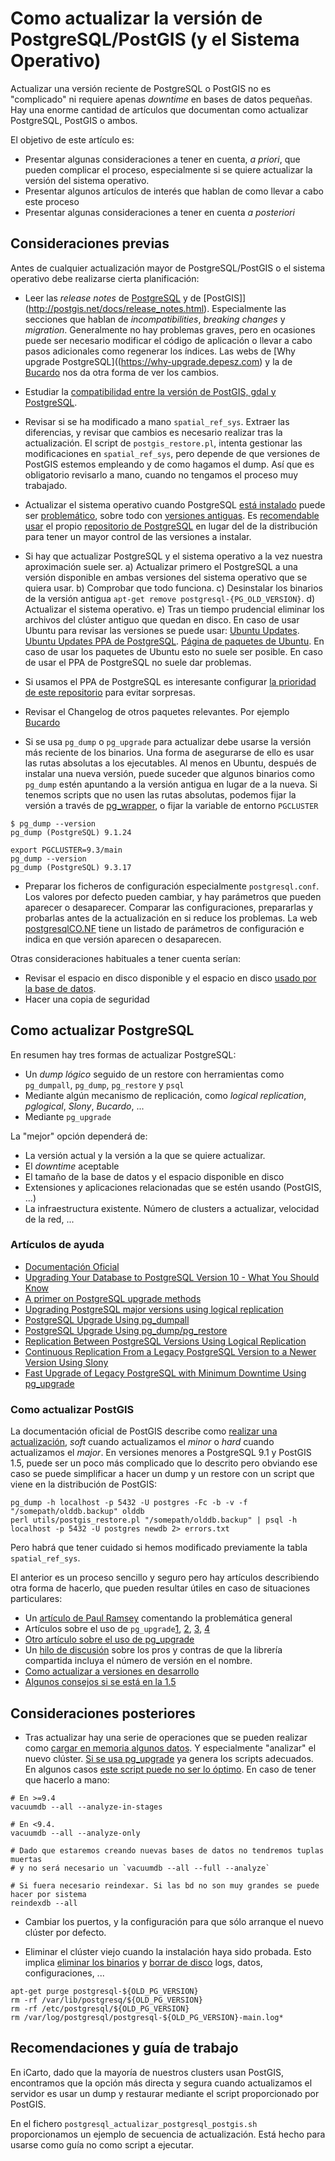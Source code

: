 # Como actualizar la versión de PostgreSQL/PostGIS (y el Sistema Operativo)

Actualizar una versión reciente de PostgreSQL o PostGIS no es "complicado" ni requiere apenas _downtime_ en bases de datos pequeñas. Hay una enorme cantidad de artículos que documentan como actualizar PostgreSQL, PostGIS o ambos.

El objetivo de este artículo es:

-   Presentar algunas consideraciones a tener en cuenta, _a priori_, que pueden complicar el proceso, especialmente si se quiere actualizar la versión del sistema operativo.
-   Presentar algunos artículos de interés que hablan de como llevar a cabo este proceso
-   Presentar algunas consideraciones a tener en cuenta _a posteriori_

## Consideraciones previas

Antes de cualquier actualización mayor de PostgreSQL/PostGIS o el sistema operativo debe realizarse cierta planificación:

-   Leer las _release notes_ de [PostgreSQL](https://www.postgresql.org/docs/release/) y de [PostGIS]](http://postgis.net/docs/release_notes.html). Especialmente las secciones que hablan de _incompatibilities_, _breaking changes_ y _migration_. Generalmente no hay problemas graves, pero en ocasiones puede ser necesario modificar el código de aplicación o llevar a cabo pasos adicionales como regenerar los índices. Las webs de [Why upgrade PostgreSQL]((https://why-upgrade.depesz.com) y la de [Bucardo](https://bucardo.org/postgres_all_versions.html) nos da otra forma de ver los cambios.

-   Estudiar la [compatibilidad entre la versión de PostGIS, gdal y PostgreSQL](http://trac.osgeo.org/postgis/wiki/UsersWikiPostgreSQLPostGIS).

-   Revisar si se ha modificado a mano `spatial_ref_sys`. Extraer las diferencias, y revisar que cambios es necesario realizar tras la actualización. El script de `postgis_restore.pl`, intenta gestionar las modificaciones en `spatial_ref_sys`, pero depende de que versiones de PostGIS estemos empleando y de como hagamos el dump. Así que es obligatorio revisarlo a mano, cuando no tengamos el proceso muy trabajado.

-   Actualizar el sistema operativo cuando PostgreSQL [está instalado](<(https://www.commandprompt.com/blog/upgrading-ubuntu-lts-and-postgresql/)>) puede ser [problemático](https://www.paulox.net/2020/04/24/upgrading-postgresql-from-version-11-to-12-on-ubuntu-20-04-focal-fossa/), sobre todo con [versiones antiguas](https://askubuntu.com/questions/873091/postgresql-fails-to-reinstall-after-upgrading-ubuntu-12-04-to-14-04). Es [recomendable usar](https://www.postgresql.org/download/linux/ubuntu/) el propio [repositorio de PostgreSQL](https://wiki.postgresql.org/wiki/Apt) en lugar del de la distribución para tener un mayor control de las versiones a instalar.

-   Si hay que actualizar PostgreSQL y el sistema operativo a la vez nuestra aproximación suele ser. a) Actualizar primero el PostgreSQL a una versión disponible en ambas versiones del sistema operativo que se quiera usar. b) Comprobar que todo funciona. c) Desinstalar los binarios de la versión antigua `apt-get remove postgresql-{PG_OLD_VERSION}`. d) Actualizar el sistema operativo. e) Tras un tiempo prudencial eliminar los archivos del clúster antiguo que quedan en disco. En caso de usar Ubuntu para revisar las versiones se puede usar: [Ubuntu Updates](https://www.ubuntuupdates.org/). [Ubuntu Updates PPA de PostgreSQL](https://www.ubuntuupdates.org/ppa/postgresql). [Página de paquetes de Ubuntu](https://packages.ubuntu.com/). En caso de usar los paquetes de Ubuntu esto no suele ser posible. En caso de usar el PPA de PostgreSQL no suele dar problemas.

-   Si usamos el PPA de PostgreSQL es interesante configurar [la prioridad de este repositorio](https://wiki.postgresql.org/wiki/Apt/FAQ#I_want_only_specific_packages_from_this_repository) para evitar sorpresas.

-   Revisar el Changelog de otros paquetes relevantes. Por ejemplo [Bucardo](https://github.com/bucardo/bucardo/blob/master/Changes)

-   Si se usa `pg_dump` o `pg_upgrade` para actualizar debe usarse la versión más reciente de los binarios. Una forma de asegurarse de ello es usar las rutas absolutas a los ejecutables. Al menos en Ubuntu, después de instalar una nueva versión, puede suceder que algunos binarios como `pg_dump` estén apuntando a la versión antigua en lugar de a la nueva. Si tenemos scripts que no usen las rutas absolutas, podemos fijar la versión a través de [pg_wrapper](http://manpages.ubuntu.com/manpages/trusty/man1/pg_wrapper.1.html), o fijar la variable de entorno `PGCLUSTER`

```shell
$ pg_dump --version
pg_dump (PostgreSQL) 9.1.24

export PGCLUSTER=9.3/main
pg_dump --version
pg_dump (PostgreSQL) 9.3.17
```

-   Preparar los ficheros de configuración especialmente `postgresql.conf`. Los valores por defecto pueden cambiar, y hay parámetros que pueden aparecer o desaparecer. Comparar las configuraciones, prepararlas y probarlas antes de la actualización en si reduce los problemas. La web [postgresqlCO.NF](https://postgresqlco.nf/en/doc/param/) tiene un listado de parámetros de configuración e indica en que versión aparecen o desaparecen.

Otras consideraciones habituales a tener cuenta serían:

-   Revisar el espacio en disco disponible y el espacio en disco [usado por la base de datos](https://wiki.postgresql.org/wiki/Disk_Usage).
-   Hacer una copia de seguridad

## Como actualizar PostgreSQL

En resumen hay tres formas de actualizar PostgreSQL:

-   Un _dump lógico_ seguido de un restore con herramientas como `pg_dumpall`, `pg_dump`, `pg_restore` y `psql`
-   Mediante algún mecanismo de replicación, como _logical replication_, _pglogical_, _Slony_, _Bucardo_, ...
-   Mediante `pg_upgrade`

La "mejor" opción dependerá de:

-   La versión actual y la versión a la que se quiere actualizar.
-   El _downtime_ aceptable
-   El tamaño de la base de datos y el espacio disponible en disco
-   Extensiones y aplicaciones relacionadas que se estén usando (PostGIS, ...)
-   La infraestructura existente. Número de clusters a actualizar, velocidad de la red, ...

### Artículos de ayuda

-   [Documentación Oficial](https://www.postgresql.org/docs/current/upgrading.html)
-   [Upgrading Your Database to PostgreSQL Version 10 - What You Should Know](https://severalnines.com/blog/upgrading-your-database-to-postgresql-version-10)
-   [A primer on PostgreSQL upgrade methods](https://www.cybertec-postgresql.com/en/a-primer-on-postgresql-upgrade-methods/)
-   [Upgrading PostgreSQL major versions using logical replication](https://www.cybertec-postgresql.com/en/upgrading-postgres-major-versions-using-logical-replication/)
-   [PostgreSQL Upgrade Using pg_dumpall](https://www.percona.com/blog/2019/03/18/postgresql-upgrade-using-pg_dumpall/)
-   [PostgreSQL Upgrade Using pg_dump/pg_restore](https://www.percona.com/blog/2019/03/27/postgresql-upgrade-using-pg_dump-pg_restore/)
-   [Replication Between PostgreSQL Versions Using Logical Replication](https://www.percona.com/blog/2019/04/04/replication-between-postgresql-versions-using-logical-replication/)
-   [Continuous Replication From a Legacy PostgreSQL Version to a Newer Version Using Slony](https://www.percona.com/blog/2019/04/09/continuous-replication-from-legacy-postgresql-version-using-slony/)
-   [Fast Upgrade of Legacy PostgreSQL with Minimum Downtime Using pg_upgrade](https://www.percona.com/blog/2019/04/12/fast-upgrade-of-legacy-postgresql-with-minimum-downtime-using-pg_upgrade/)

### Como actualizar PostGIS

La documentación oficial de PostGIS describe como [realizar una actualización](http://postgis.net/docs/postgis_installation.html#upgrading), _soft_ cuando actualizamos el _minor_ o _hard_ cuando actualizamos el _major_. En versiones menores a PostgreSQL 9.1 y PostGIS 1.5, puede ser un poco más complicado que lo descrito pero obviando ese caso se puede simplificar a hacer un dump y un restore con un script que viene en la distribución de PostGIS:

```shell
pg_dump -h localhost -p 5432 -U postgres -Fc -b -v -f "/somepath/olddb.backup" olddb
perl utils/postgis_restore.pl "/somepath/olddb.backup" | psql -h localhost -p 5432 -U postgres newdb 2> errors.txt
```

Pero habrá que tener cuidado si hemos modificado previamente la tabla `spatial_ref_sys`.

El anterior es un proceso sencillo y seguro pero hay artículos describiendo otra forma de hacerlo, que pueden resultar útiles en caso de situaciones particulares:

-   Un [artículo de Paul Ramsey](http://blog.cleverelephant.ca/2016/08/postgis-upgrade.html) comentando la problemática general
-   Artículos sobre el uso de `pg_upgrade`[1](https://www.bostongis.com/blog/index.php?/archives/268-Using-pg_upgrade-to-upgrade-PostGIS-without-installing-an-older-version-of-PostGIS.html), [2](https://www.zimmi.cz/posts/2017/upgrading-postgresql-95-to-postgresql-96-with-postgis/), [3](https://www.zimmi.cz/posts/2018/centos-postgis-upgrade-hell-yet-again/), [4](https://gist.github.com/Komzpa/994d5aaf340067ccec0e)
-   [Otro artículo sobre el uso de pg_upgrade](https://www.bostongis.com/blog/index.php?/archives/273-Using-pg_upgrade-to-upgrade-PostgreSQL-9.3-PostGIS-2.1-to-PostgreSQL-11-2.5-on-Yum.html)
-   Un [hilo de discusión](https://lists.osgeo.org/pipermail/postgis-devel/2017-September/026364.html) sobre los pros y contras de que la librería compartida incluya el número de versión en el nombre.
-   [Como actualizar a versiones en desarrollo](https://www.bostongis.com/blog/index.php?/archives/190-How-to-Use-PostGIS-Extensions-to-upgrade-to-non-released-PostGIS-versions.html)
-   [Algunos consejos si se está en la 1.5](https://www.bostongis.com/blog/index.php?/archives/187-How-to-upgrade-your-database-to-PostGIS-2.0-let-me-count-the-ways.html)

## Consideraciones posteriores

-   Tras actualizar hay una serie de operaciones que se pueden realizar como [cargar en memoria algunos datos](https://www.postgresql.org/docs/11/pgprewarm.html). Y especialmente "analizar" el nuevo clúster. [Si se usa pg_upgrade](https://www.postgresql.org/docs/11/pgprewarm.html) ya genera los scripts adecuados. En algunos casos [este script puede no ser lo óptimo](https://www.endpoint.com/blog/2016/12/07/postgres-statistics-and-pain-of-analyze). En caso de tener que hacerlo a mano:

```shell
# En >=9.4
vacuumdb --all --analyze-in-stages

# En <9.4.
vacuumdb --all --analyze-only

# Dado que estaremos creando nuevas bases de datos no tendremos tuplas muertas
# y no será necesario un `vacuumdb --all --full --analyze`

# Si fuera necesario reindexar. Si las bd no son muy grandes se puede hacer por sistema
reindexdb --all
```

-   Cambiar los puertos, y la configuración para que sólo arranque el nuevo clúster por defecto.

-   Eliminar el clúster viejo cuando la instalación haya sido probada. Esto implica [eliminar los binarios](https://stackoverflow.com/questions/2748607/how-to-thoroughly-purge-and-reinstall-postgresql-on-ubuntu) y [borrar de disco](https://serverfault.com/questions/394257/i-think-i-have-multiple-postgresql-servers-installed-how-do-i-identify-and-dele) logs, datos, configuraciones, ...

```shell
apt-get purge postgresql-${OLD_PG_VERSION}
rm -rf /var/lib/postgresq/${OLD_PG_VERSION}
rm -rf /etc/postgresql/${OLD_PG_VERSION}
rm /var/log/postgresql/postgresql-${OLD_PG_VERSION}-main.log*
```

## Recomendaciones y guía de trabajo

En iCarto, dado que la mayoría de nuestros clusters usan PostGIS, encontramos que la opción más directa y segura cuando actualizamos el servidor es usar un dump y restaurar mediante el script proporcionado por PostGIS.

En el fichero `postgresql_actualizar_postgresql_postgis.sh` proporcionamos un ejemplo de secuencia de actualización. Está hecho para usarse como guía no como script a ejecutar.
